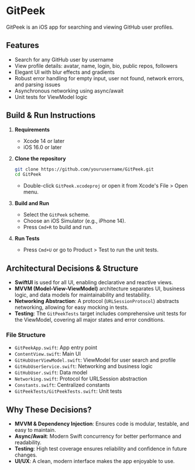 # GitPeek

GitPeek is an iOS app for searching and viewing GitHub user profiles.

## Features
- Search for any GitHub user by username
- View profile details: avatar, name, login, bio, public repos, followers
- Elegant UI with blur effects and gradients
- Robust error handling for empty input, user not found, network errors, and parsing issues
- Asynchronous networking using async/await
- Unit tests for ViewModel logic

## Build & Run Instructions

1. **Requirements**
   - Xcode 14 or later
   - iOS 16.0 or later

2. **Clone the repository**
   ```sh
   git clone https://github.com/yourusername/GitPeek.git
   cd GitPeek
   ```
   - Double-click `GitPeek.xcodeproj` or open it from Xcode's File > Open menu.

3. **Build and Run**
   - Select the `GitPeek` scheme.
   - Choose an iOS Simulator (e.g., iPhone 14).
   - Press `Cmd+R` to build and run.

4. **Run Tests**
   - Press `Cmd+U` or go to Product > Test to run the unit tests.

## Architectural Decisions & Structure

- **SwiftUI** is used for all UI, enabling declarative and reactive views.
- **MVVM (Model-View-ViewModel)** architecture separates UI, business logic, and data models for maintainability and testability.
- **Networking Abstraction**: A protocol (`URLSessionProtocol`) abstracts networking, allowing for easy mocking in tests.
- **Testing**: The `GitPeekTests` target includes comprehensive unit tests for the ViewModel, covering all major states and error conditions.

### File Structure
- `GitPeekApp.swift`: App entry point
- `ContentView.swift`: Main UI
- `GitHubUserViewModel.swift`: ViewModel for user search and profile
- `GitHubUserService.swift`: Networking and business logic
- `GitHubUser.swift`: Data model
- `Networking.swift`: Protocol for URLSession abstraction
- `Constants.swift`: Centralized constants
- `GitPeekTests/GitPeekTests.swift`: Unit tests

## Why These Decisions?
- **MVVM & Dependency Injection**: Ensures code is modular, testable, and easy to maintain.
- **Async/Await**: Modern Swift concurrency for better performance and readability.
- **Testing**: High test coverage ensures reliability and confidence in future changes.
- **UI/UX**: A clean, modern interface makes the app enjoyable to use.
